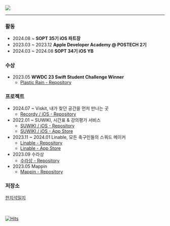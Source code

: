 <a href="https://github.com/devxb/gitanimals">
  <img src="https://render.gitanimals.org/farms/{sozohoy}"/>
</a>

* * *
### 활동
- 2024.08 ~ **SOPT 35기 iOS 파트장**
- 2023.03 ~ 2023.12 **Apple Developer Academy @ POSTECH 2기**
- 2024.03 ~ 2024.08 **SOPT 34기 iOS YB**
### 수상
- 2023.05 **WWDC 23 Swift Student Challenge Winner**
  - [Plastic Rain - Repository](https://github.com/sozohoy/WWDC23-SwiftStudentChallenge)
### 프로젝트
- 2024.07 ~ Viskit, 내가 찾던 공간을 먼저 만나는 곳
  - [Recordy / iOS - Repository](https://github.com/Team-Recordy/Recordy-iOS)  
- 2022.01 ~ SUWIKI, 시간표 & 강의평가 서비스<br>
  - [SUWIKI / iOS - Repository](https://github.com/uswLectureEvaluation/SUWIKI-iOS)
  - [SUWIKI / iOS - App Store](https://apps.apple.com/kr/app/suwiki/id1615744899)<br>
- 2023.11 ~ 2024.01 Linable, 모든 축구인들의 스쿼드 메이커<br>
  - [Linable - Repository](https://github.com/DeveloperAcademy-POSTECH/MacC-Team10-Pivoters)<br>
  - [Linable - App Store](https://apps.apple.com/kr/app/linable/id6472717218)
- 2023.09 수라상
  - [수라상 - Repository](https://github.com/Sulasang/iOS)
- 2023.05 Mappin
  - [Mappin - Repository](https://github.com/sozohoy/Mappin)
    
### 저장소
[한지석일지](https://bow-frog-cb1.notion.site/3e3a311db3fb4f12a915d0af62392be2?pvs=18)
<br>
<br>
<br>


[![Hits](https://hits.seeyoufarm.com/api/count/incr/badge.svg?url=https%3A%2F%2Fgithub.com%2Fsozohoy&count_bg=%2379C83D&title_bg=%23555555&icon=&icon_color=%23E7E7E7&title=hits&edge_flat=false)](https://hits.seeyoufarm.com)
